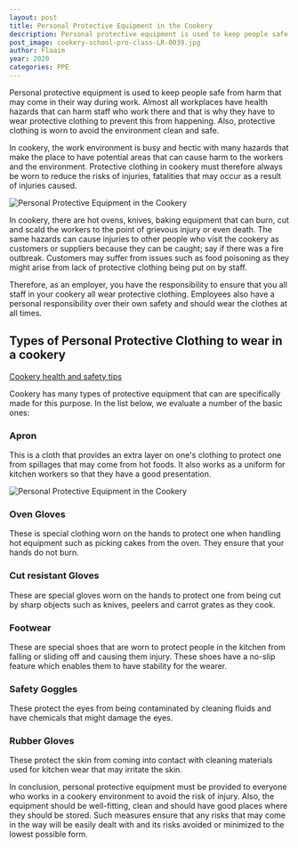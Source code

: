 ```yaml
---
layout: post
title: Personal Protective Equipment in the Cookery
description: Personal protective equipment is used to keep people safe from harm that may come in their way during work. 
post_image: cookery-school-pro-class-LR-0039.jpg
author: Flaaim
year: 2020
categories: PPE
--- 
```


Personal protective equipment is used to keep people safe from harm that may come in their way during work. Almost all workplaces have health hazards that can harm staff who work there and that is why they have to wear protective clothing to prevent this from happening. Also, protective clothing is worn to avoid the environment clean and safe.

In cookery, the work environment is busy and hectic with many hazards that make the place to have potential areas that can cause harm to the workers and the environment. Protective clothing in cookery must therefore always be worn to reduce the risks of injuries, fatalities that may occur as a result of injuries caused. 

![Personal Protective Equipment in the Cookery](https://safetyworkblog.com/assets/cookery-school-pro-class-LR-0039.jpg)

In cookery, there are hot ovens, knives, baking equipment that can burn, cut and scald the workers to the point of grievous injury or even death. The same hazards can cause injuries to other people who visit the cookery as customers or suppliers because they can be caught; say if there was a fire outbreak. Customers may suffer from issues such as food poisoning as they might arise from lack of protective clothing being put on by staff.

Therefore, as an employer, you have the responsibility to ensure that you all staff in your cookery all wear protective clothing. Employees also have a personal responsibility over their own safety and should wear the clothes at all times. 


## Types of Personal Protective Clothing to wear in a cookery

[Cookery health and safety tips](https://safetyworkblog.com/blog/safety%20tips/2021/06/24/cookery-health-and-safety-tips)

Cookery has many types of protective equipment that can are specifically made for this purpose. In the list below, we evaluate a number of the basic ones:


### Apron
This is a cloth that provides an extra layer on one's clothing to protect one from spillages that may come from hot foods. It also works as a uniform for kitchen workers so that they have a good presentation.

![Personal Protective Equipment in the Cookery](https://safetyworkblog.com/assets/fba060b3f032df0d68b47c03a011a623.jpg)
###  Oven Gloves 
These is special clothing worn on the hands to protect one when handling hot equipment such as picking cakes from the oven. They ensure that your hands do not burn.


### Cut resistant Gloves
These are special gloves worn on the hands to protect one from being cut by sharp objects such as knives, peelers and carrot grates as they cook.


### Footwear
These are special shoes that are worn to protect people in the kitchen from falling or sliding off and causing them injury. These shoes have a no-slip feature which enables them to have stability for the wearer.


### Safety Goggles
These protect the eyes from being contaminated by cleaning fluids and have chemicals that might damage the eyes.


### Rubber Gloves
These protect the skin from coming into contact with cleaning materials used for kitchen wear that may irritate the skin.


In conclusion, personal protective equipment must be provided to everyone who works in a cookery environment to avoid the risk of injury. Also, the equipment should be well-fitting, clean and should have good places where they should be stored. Such measures ensure that any risks that may come in the way will be easily dealt with and its risks avoided or minimized to the lowest possible form.
